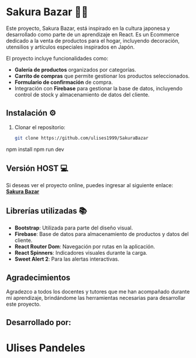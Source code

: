 # Sakura Bazar 🏮🎍

Este proyecto, Sakura Bazar, está inspirado en la cultura japonesa y desarrollado como parte de un aprendizaje en React. Es un Ecommerce dedicado a la venta de productos para el hogar, incluyendo decoración, utensilios y artículos especiales inspirados en Japón. 

El proyecto incluye funcionalidades como:
- **Galería de productos** organizados por categorías.
- **Carrito de compras** que permite gestionar los productos seleccionados.
- **Formulario de confirmación** de compra.
- Integración con **Firebase** para gestionar la base de datos, incluyendo control de stock y almacenamiento de datos del cliente.


## Instalación ⚙️

1. Clonar el repositorio:
   ```bash
   git clone https://github.com/ulises1999/SakuraBazar
npm install
npm run dev

## Versión HOST 💻
Si deseas ver el proyecto online, puedes ingresar al siguiente enlace: **[Sakura Bazar](https://pandeles-sakura-app.vercel.app)**

## Librerías utilizadas 📚
- **Bootstrap**: Utilizada para parte del diseño visual.
- **Firebase**: Base de datos para almacenamiento de productos y datos del cliente.
- **React Router Dom**: Navegación por rutas en la aplicación.
- **React Spinners**: Indicadores visuales durante la carga.
- **Sweet Alert 2**: Para las alertas interactivas.

## Agradecimientos
Agradezco a todos los docentes y tutores que me han acompañado durante mi aprendizaje, brindándome las herramientas necesarias para desarrollar este proyecto.

## Desarrollado por:
# Ulises Pandeles
